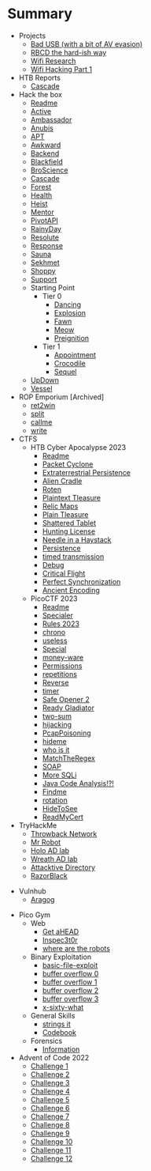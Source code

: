 # Summary

* Projects
	* [Bad USB (with a bit of AV evasion)](06%20-%20Random%20Shit/A%20quest%20to%20make%20a%20good%20bad%20usb.md)
	* [RBCD the hard-ish way](06%20-%20Random%20Shit/RBCD%20-%20Without%20PowerView.md)
	* [Wifi Research](06%20-%20Random%20Shit/Learning%20Wifi%20Attacks.md)
	* [Wifi Hacking Part 1](06%20-%20Random%20Shit/Adventures%20with%20a%20RPi%20part%201.md)
* HTB Reports
	* [Cascade](02%20-%20Hack%20The%20Box/Cascade/Cascade%20Report.md)
* Hack the box
	* [Readme](02%20-%20Hack%20The%20Box/Readme.md)
	* [Active](02%20-%20Hack%20The%20Box/Active/Active.md)
	* [Ambassador](02%20-%20Hack%20The%20Box/Ambassador/Ambassador.md)
	* [Anubis](02%20-%20Hack%20The%20Box/Anubis/Anubis.md)
	* [APT](02%20-%20Hack%20The%20Box/APT/APT.md)
	* [Awkward](02%20-%20Hack%20The%20Box/Awkward/Awkward.md)
	* [Backend](02%20-%20Hack%20The%20Box/Backend/Backend.md)
	* [Blackfield](02%20-%20Hack%20The%20Box/Blackfield/Blackfield.md)
	* [BroScience](02%20-%20Hack%20The%20Box/BroScience/BroScience.md)
	* [Cascade](02%20-%20Hack%20The%20Box/Cascade/Cascade.md)
	* [Forest](02%20-%20Hack%20The%20Box/Forest/Forest.md)
	* [Health](02%20-%20Hack%20The%20Box/Health/Health.md)
	* [Heist](02%20-%20Hack%20The%20Box/Heist/Heist.md)
	* [Mentor](02%20-%20Hack%20The%20Box/Mentor/Mentor.md)
	* [PivotAPI](02%20-%20Hack%20The%20Box/PivotAPI/PivotAPI.md)
	* [RainyDay](02%20-%20Hack%20The%20Box/RainyDay/RainyDay.md)
	* [Resolute](02%20-%20Hack%20The%20Box/Resolute/Resolute.md)
	* [Response](02%20-%20Hack%20The%20Box/Response/Response.md)
	* [Sauna](02%20-%20Hack%20The%20Box/Sauna/Sauna.md)
	* [Sekhmet](02%20-%20Hack%20The%20Box/Sekhmet/Sekhmet.md)
	* [Shoppy](02%20-%20Hack%20The%20Box/Shoppy/Shoppy.md)
	* [Support](02%20-%20Hack%20The%20Box/Support/Support.md)
	* Starting Point
		* Tier 0
			* [Dancing](02%20-%20Hack%20The%20Box/Starting%20Point/Tier%200/Dancing.md)
			* [Explosion](02%20-%20Hack%20The%20Box/Starting%20Point/Tier%200/Explosion.md)
			* [Fawn](02%20-%20Hack%20The%20Box/Starting%20Point/Tier%200/Fawn.md)
			* [Meow](02%20-%20Hack%20The%20Box/Starting%20Point/Tier%200/Meow.md)
			* [Preignition](02%20-%20Hack%20The%20Box/Starting%20Point/Tier%200/Preignition.md)
		* Tier 1
			* [Appointment](02%20-%20Hack%20The%20Box/Starting%20Point/Tier%201/Appointment.md)
			* [Crocodile](02%20-%20Hack%20The%20Box/Starting%20Point/Tier%201/Crocodile.md)
			* [Sequel](02%20-%20Hack%20The%20Box/Starting%20Point/Tier%201/Sequel.md)
	* [UpDown](02%20-%20Hack%20The%20Box/UpDown/UpDown.md)
	* [Vessel](02%20-%20Hack%20The%20Box/Vessel/Vessel.md)
* ROP Emporium \[Archived\]
	* [ret2win](05%20-%20ROP%20Emporium%20old/01%20-%20ret2win.md)
	* [split](05%20-%20ROP%20Emporium/02%20-%20split.md)
	* [callme](05%20-%20ROP%20Emporium%20old/03%20-%20callme.md)
	* [write](05%20-%20ROP%20Emporium%20old/04%20-%20write.md)
* CTFS
	* HTB Cyber Apocalypse 2023
		* [Readme](CTFs/HTBCTF23/Readme.md)
		* [Packet Cyclone](CTFs/HTBCTF23/Forensics/Packet%20Cyclone/Packet%20Cyclone.md)
		* [Extraterrestrial Persistence](CTFs/HTBCTF23/Forensics/Extraterrestrial%20Persistence/Extraterrestrial%20Persistence.md)
		* [Alien Cradle](CTFs/HTBCTF23/Forensics/Alien%20Cradle/Alien%20Cradle.md)
		* [Roten](CTFs/HTBCTF23/Forensics/Roten/Roten.md)
		* [Plaintext Tleasure](CTFs/HTBCTF23/Forensics/Plaintext%20Tleasure/Plaintext%20Tleasure.md)
		* [Relic Maps](CTFs/HTBCTF23/Forensics/Relic%20Maps/Relic%20Maps.md)
		* [Plain Tleasure](CTFs/HTBCTF23/Forensics/Plain%20Tleasure/Plain%20Tleasure.md)
		* [Shattered Tablet](CTFs/HTBCTF23/Reversing/Shattered%20Tablet/Shattered%20Tablet.md)
		* [Hunting License](CTFs/HTBCTF23/Reversing/Hunting%20License/Hunting%20License.md)
		* [Needle in a Haystack](CTFs/HTBCTF23/Reversing/Needle%20in%20a%20Haystack/Needle%20in%20a%20Haystack.md)
		* [Persistence](CTFs/HTBCTF23/Misc/Persistence/Persistence.md)
		* [timed transmission](CTFs/HTBCTF23/Hardware/timed%20transmission/timed%20transmission.md)
		* [Debug](CTFs/HTBCTF23/Hardware/Debug/Debug.md)
		* [Critical Flight](CTFs/HTBCTF23/Hardware/Critical%20Flight/Critical%20Flight.md)
		* [Perfect Synchronization](CTFs/HTBCTF23/Crypto/Perfect%20Synchronization/Perfect%20Synchronization.md)
		* [Ancient Encoding](CTFs/HTBCTF23/Crypto/Ancient%20Encodings/Ancient%20Encoding.md)
	* PicoCTF 2023
		* [Readme](CTFs/PicoCTF23/Readme.md)
		* [Specialer](CTFs/PicoCTF23/General/Specialer/Specialer.md)
		* [Rules 2023](CTFs/PicoCTF23/General/Rules%202023/Rules%202023.md)
		* [chrono](CTFs/PicoCTF23/General/chrono/chrono.md)
		* [useless](CTFs/PicoCTF23/General/useless/useless.md)
		* [Special](CTFs/PicoCTF23/General/Special/Special.md)
		* [money-ware](CTFs/PicoCTF23/General/money-ware/money-ware.md)
		* [Permissions](CTFs/PicoCTF23/General/Permissions/Permissions.md)
		* [repetitions](CTFs/PicoCTF23/General/repetitions/repetitions.md)
		* [Reverse](CTFs/PicoCTF23/Reverse/Reverse/Reverse.md)
		* [timer](CTFs/PicoCTF23/Reverse/timer/timer.md)
		* [Safe Opener 2](CTFs/PicoCTF23/Reverse/Safe%20Opener%202/Safe%20Opener%202.md)
		* [Ready Gladiator](CTFs/PicoCTF23/Reverse/Ready%20Gladiator/Ready%20Gladiator.md)
		* [two-sum](CTFs/PicoCTF23/Binary/two-sum/two-sum.md)
		* [hijacking](CTFs/PicoCTF23/Binary/hijacking/hijacking.md)
		* [PcapPoisoning](CTFs/PicoCTF23/Forensics/PcapPoisoning/PcapPoisoning.md)
		* [hideme](CTFs/PicoCTF23/Forensics/hideme/hideme.md)
		* [who is it](CTFs/PicoCTF23/Forensics/who%20is%20it/who%20is%20it.md)
		* [MatchTheRegex](CTFs/PicoCTF23/Web/MatchTheRegex.md)
		* [SOAP](CTFs/PicoCTF23/Web/SOAP.md)
		* [More SQLi](CTFs/PicoCTF23/Web/More%20SQLi.md)
		* [Java Code Analysis!?!](CTFs/PicoCTF23/Web/Java%20Code%20Analysis!?!.md)
		* [Findme](CTFs/PicoCTF23/Web/Findme.md)
		* [rotation](CTFs/PicoCTF23/Crypto/rotation/rotation.md)
		* [HideToSee](CTFs/PicoCTF23/Crypto/HideToSee/HideToSee.md)
		* [ReadMyCert](CTFs/PicoCTF23/Crypto/ReadMyCert/ReadMyCert.md)
* TryHackMe
	* [Throwback Network](03%20-%20Try%20Hack%20Me/Throwback/Notes.md)
	* [Mr Robot](03%20-%20Try%20Hack%20Me/Mr%20Robot%20CTF/Mr%20Robot.md)
	* [Holo AD lab](03%20-%20Try%20Hack%20Me/AD%20LABS%20With%20Pentest%20Reports/Holo/Holo%20Notes%20Live.md)
	* [Wreath AD lab](03%20-%20Try%20Hack%20Me/AD%20LABS%20With%20Pentest%20Reports/Wreath/Notes.md)
	* [Attacktive Directory](03%20-%20Try%20Hack%20Me/Attacktive%20Directory/Attacktive%20Directory.md)
	* [RazorBlack](03%20-%20Try%20Hack%20Me/RazorBlack/RazorBlack.md)
- Vulnhub
	- [Aragog](04%20-%20Vulnhub/Aragog/Aragog.md)
* Pico Gym
	* Web
		* [Get aHEAD](01%20-%20PicoGym/01%20-%20Web%20Challenges/GET%20aHEAD.md)
		* [Inspec3t0r](01%20-%20PicoGym/01%20-%20Web%20Challenges/Insp3ct0r.md)
		* [where are the robots](01%20-%20PicoGym/01%20-%20Web%20Challenges/where%20are%20the%20robots.md)
	* Binary Exploitation
		* [basic-file-exploit](01%20-%20PicoGym/02%20-%20Binary%20Exploitation/basic-file-exploit.md)
		* [buffer overflow 0](01%20-%20PicoGym/02%20-%20Binary%20Exploitation/buffer%20overflow%200.md)
		* [buffer overflow 1](01%20-%20PicoGym/02%20-%20Binary%20Exploitation/buffer%20overflow%201.md)
		* [buffer overflow 2](01%20-%20PicoGym/02%20-%20Binary%20Exploitation/buffer%20overflow%202.md)
		* [buffer overflow 3](01%20-%20PicoGym/02%20-%20Binary%20Exploitation/buffer%20overflow%203.md)
		* [x-sixty-what](01%20-%20PicoGym/02%20-%20Binary%20Exploitation/x-sixty-what.md)
	* General Skills
		* [strings it](01%20-%20PicoGym/03%20-%20General%20Skills/strings%20it.md)
		* [Codebook](01%20-%20PicoGym/03%20-%20General%20Skills/Codebook.md)
	* Forensics
		* [Information](01%20-%20PicoGym/04%20-%20Forensics/Information.md)
* Advent of Code 2022
	* [Challenge 1](adventofcode2022/chall1.md)
	* [Challenge 2](adventofcode2022/chall2.md)
	* [Challenge 3](adventofcode2022/chall3.md)
	* [Challenge 4](adventofcode2022/chall4.md)
	* [Challenge 5](adventofcode2022/chall5.md)
	* [Challenge 6](adventofcode2022/chall6.md)
	* [Challenge 7](adventofcode2022/chall7.md)
	* [Challenge 8](adventofcode2022/chall8.md)
	* [Challenge 9](adventofcode2022/chall9.md)
	* [Challenge 10](adventofcode2022/chall10.md)
	* [Challenge 11](adventofcode2022/chall11.md)
	* [Challenge 12](adventofcode2022/chall12.md)
